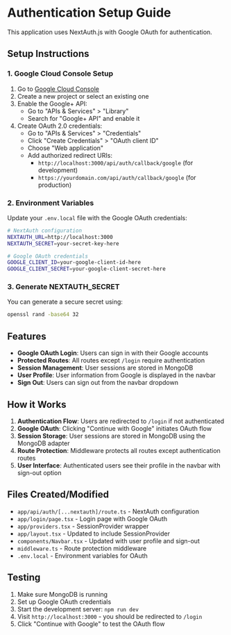 # Authentication Setup Guide

This application uses NextAuth.js with Google OAuth for authentication.

## Setup Instructions

### 1. Google Cloud Console Setup

1. Go to [Google Cloud Console](https://console.cloud.google.com/)
2. Create a new project or select an existing one
3. Enable the Google+ API:
   - Go to "APIs & Services" > "Library"
   - Search for "Google+ API" and enable it
4. Create OAuth 2.0 credentials:
   - Go to "APIs & Services" > "Credentials"
   - Click "Create Credentials" > "OAuth client ID"
   - Choose "Web application"
   - Add authorized redirect URIs:
     - `http://localhost:3000/api/auth/callback/google` (for development)
     - `https://yourdomain.com/api/auth/callback/google` (for production)

### 2. Environment Variables

Update your `.env.local` file with the Google OAuth credentials:

```bash
# NextAuth configuration
NEXTAUTH_URL=http://localhost:3000
NEXTAUTH_SECRET=your-secret-key-here

# Google OAuth credentials
GOOGLE_CLIENT_ID=your-google-client-id-here
GOOGLE_CLIENT_SECRET=your-google-client-secret-here
```

### 3. Generate NEXTAUTH_SECRET

You can generate a secure secret using:
```bash
openssl rand -base64 32
```

## Features

- **Google OAuth Login**: Users can sign in with their Google accounts
- **Protected Routes**: All routes except `/login` require authentication
- **Session Management**: User sessions are stored in MongoDB
- **User Profile**: User information from Google is displayed in the navbar
- **Sign Out**: Users can sign out from the navbar dropdown

## How it Works

1. **Authentication Flow**: Users are redirected to `/login` if not authenticated
2. **Google OAuth**: Clicking "Continue with Google" initiates OAuth flow
3. **Session Storage**: User sessions are stored in MongoDB using the MongoDB adapter
4. **Route Protection**: Middleware protects all routes except authentication routes
5. **User Interface**: Authenticated users see their profile in the navbar with sign-out option

## Files Created/Modified

- `app/api/auth/[...nextauth]/route.ts` - NextAuth configuration
- `app/login/page.tsx` - Login page with Google OAuth
- `app/providers.tsx` - SessionProvider wrapper
- `app/layout.tsx` - Updated to include SessionProvider
- `components/Navbar.tsx` - Updated with user profile and sign-out
- `middleware.ts` - Route protection middleware
- `.env.local` - Environment variables for OAuth

## Testing

1. Make sure MongoDB is running
2. Set up Google OAuth credentials
3. Start the development server: `npm run dev`
4. Visit `http://localhost:3000` - you should be redirected to `/login`
5. Click "Continue with Google" to test the OAuth flow
